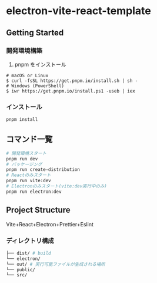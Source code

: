 # electron-vite-react-template

## Getting Started

### 開発環境構築

1. pnpm をインストール

```
# macOS or Linux
$ curl -fsSL https://get.pnpm.io/install.sh | sh -
# Windows (PowerShell)
$ iwr https://get.pnpm.io/install.ps1 -useb | iex
```

### インストール

```bash
pnpm install
```

## コマンド一覧

```bash
# 開発環境スタート
pnpm run dev
# パッケージング
pnpm run create-distribution
# Reactのみスタート
pnpm run vite:dev
# Electronのみスタート(vite:dev実行中のみ)
pnpm run electron:dev
```

## Project Structure

Vite+React+Electron+Prettier+Eslint

### ディレクトリ構成

```sh
├── dist/ # build
└── electron/
└── out/ # 実行可能ファイルが生成される場所
└── public/
└── src/
```
